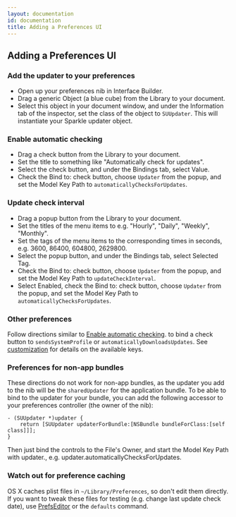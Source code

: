 ```yaml
---
layout: documentation
id: documentation
title: Adding a Preferences UI
---
```

## Adding a Preferences UI

### Add the updater to your preferences

* Open up your preferences nib in Interface Builder.
* Drag a generic Object (a blue cube) from the Library to your document.
* Select this object in your document window, and under the Information tab of the inspector, set the class of the object to `SUUpdater`. This will instantiate your Sparkle updater object.

### Enable automatic checking

* Drag a check button from the Library to your document.
* Set the title to something like "Automatically check for updates".
* Select the check button, and under the Bindings tab, select Value.
* Check the Bind to: check button, choose `Updater` from the popup, and set the Model Key Path to `automaticallyChecksForUpdates`.

### Update check interval

* Drag a popup button from the Library to your document.
* Set the titles of the menu items to e.g. "Hourly", "Daily", "Weekly", "Monthly".
* Set the tags of the menu items to the corresponding times in seconds, e.g. 3600, 86400, 604800, 2629800.
* Select the popup button, and under the Bindings tab, select Selected Tag.
* Check the Bind to: check button, choose `Updater` from the popup, and set the Model Key Path to `updateCheckInterval`.
* Select Enabled, check the Bind to: check button, choose `Updater` from the popup, and set the Model Key Path to `automaticallyChecksForUpdates`.

### Other preferences

Follow directions similar to [Enable automatic checking](#enable-automatic-checking). to bind a check button to `sendsSystemProfile` or `automaticallyDownloadsUpdates`. See [customization](/documentation/customization#infoplist-settings) for details on the available keys.

### Preferences for non-app bundles

These directions do not work for non-app bundles, as the updater you add to the nib will be the `sharedUpdater` for the application bundle. To be able to bind to the updater for your bundle, you can add the following accessor to your preferences controller (the owner of the nib):

    - (SUUpdater *)updater {
        return [SUUpdater updaterForBundle:[NSBundle bundleForClass:[self class]]];
    }

Then just bind the controls to the File's Owner, and start the Model Key Path with updater., e.g. updater.automaticallyChecksForUpdates.

### Watch out for preference caching

OS X caches plist files in `~/Library/Preferences`, so don't edit them directly. If you want to tweak these files for testing (e.g. change last update check date), use [PrefsEditor](http://www.tempel.org/PrefsEditor) or the `defaults` command.
